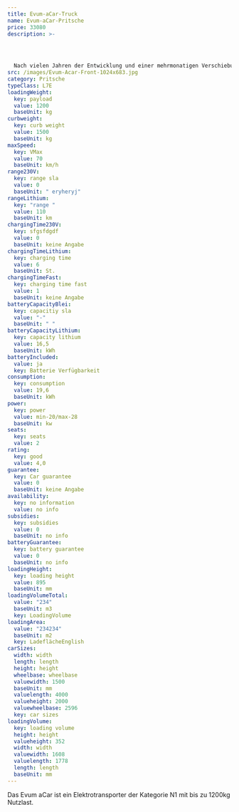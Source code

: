 ```yaml
---
title: Evum-aCar-Truck
name: Evum-aCar-Pritsche
price: 33080
description: >-
  



  Nach vielen Jahren der Entwicklung und einer mehrmonatigen Verschiebung des Produktionsstarts durch die Corona-Krise, ist das Evum A -Car nun seit Juni 2020 auf dem Markt. Ursprünglich wurde der kräftige Elektrotransporter für Entwicklungs- und Schwellenländern entwickelt, wo er in der Landwirtschaft und der Industrie zum Einsatz kommen sollte. Während der Entstehungsphase wurde aber klar, dass das Fahrzeug auch für den europäischen Markt attraktiv sein könnte.
src: /images/Evum-Acar-Front-1024x683.jpg
category: Pritsche
typeClass: L7E
loadingWeight:
  key: payload
  value: 1200
  baseUnit: kg
curbweight:
  key: curb weight
  value: 1500
  baseUnit: kg
maxSpeed:
  key: VMax
  value: 70
  baseUnit: km/h
range230V:
  key: range sla
  value: 0
  baseUnit: " eryheryj"
rangeLithium:
  key: "range "
  value: 110
  baseUnit: km
chargingTime230V:
  key: sfgsfdgdf
  value: 0
  baseUnit: keine Angabe
chargingTimeLithium:
  key: charging time
  value: 6
  baseUnit: St.
chargingTimeFast:
  key: charging time fast
  value: 1
  baseUnit: keine Angabe
batteryCapacityBlei:
  key: capacitiy sla
  value: "-"
  baseUnit: " "
batteryCapacityLithium:
  key: capacity lithium
  value: 16,5
  baseUnit: kWh
batteryIncluded:
  value: ja
  key: Batterie Verfügbarkeit
consumption:
  key: consumption
  value: 19,6
  baseUnit: kWh
power:
  key: power
  value: min-20/max-28
  baseUnit: kw
seats:
  key: seats
  value: 2
rating:
  key: good
  value: 4,0
guarantee:
  key: Car guarantee
  value: 0
  baseUnit: keine Angabe
availability:
  key: no information
  value: no info
subsidies:
  key: subsidies
  value: 0
  baseUnit: no info
batteryGuarantee:
  key: battery guarantee
  value: 0
  baseUnit: no info
loadingHeight:
  key: loading height
  value: 895
  baseUnit: mm
loadingVolumeTotal:
  value: "234"
  baseUnit: m3
  key: LoadingVolume
loadingArea:
  value: "234234"
  baseUnit: m2
  key: LadeflächeEnglish
carSizes:
  width: width
  length: length
  height: height
  wheelbase: wheelbase
  valuewidth: 1500
  baseUnit: mm
  valuelength: 4000
  valueheight: 2000
  valuewheelbase: 2596
  key: car sizes
loadingVolume:
  key: loading volume
  height: height
  valueheight: 352
  width: width
  valuewidth: 1608
  valuelength: 1778
  length: length
  baseUnit: mm
---
```


Das Evum aCar ist ein Elektrotransporter der Kategorie N1 mit bis zu 1200kg Nutzlast.
